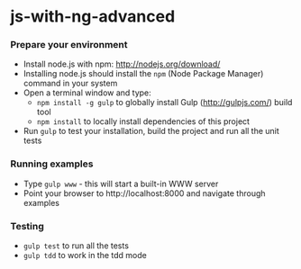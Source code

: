 js-with-ng-advanced
================

### Prepare your environment

* Install node.js with npm: http://nodejs.org/download/
* Installing node.js should install the `npm` (Node Package Manager) command in your system
* Open a terminal window and type:
    * `npm install -g gulp` to globally install Gulp (http://gulpjs.com/) build tool
    * `npm install` to locally install dependencies of this project
* Run `gulp` to test your installation, build the project and run all the unit tests

### Running examples

* Type `gulp www` - this will start a built-in WWW server
* Point your browser to http://localhost:8000 and navigate through examples

### Testing

* `gulp test` to run all the tests
* `gulp tdd` to work in the tdd mode
